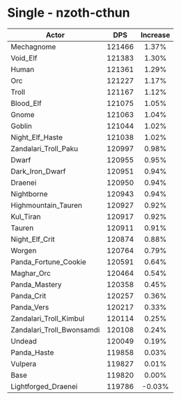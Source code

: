 # Single - nzoth-cthun
| Actor | DPS | Increase |
|---|:---:|:---:|
|Mechagnome|121466|1.37%|
|Void_Elf|121383|1.30%|
|Human|121361|1.29%|
|Orc|121227|1.17%|
|Troll|121167|1.12%|
|Blood_Elf|121075|1.05%|
|Gnome|121063|1.04%|
|Goblin|121044|1.02%|
|Night_Elf_Haste|121038|1.02%|
|Zandalari_Troll_Paku|120997|0.98%|
|Dwarf|120955|0.95%|
|Dark_Iron_Dwarf|120951|0.94%|
|Draenei|120950|0.94%|
|Nightborne|120943|0.94%|
|Highmountain_Tauren|120927|0.92%|
|Kul_Tiran|120917|0.92%|
|Tauren|120911|0.91%|
|Night_Elf_Crit|120874|0.88%|
|Worgen|120764|0.79%|
|Panda_Fortune_Cookie|120591|0.64%|
|Maghar_Orc|120464|0.54%|
|Panda_Mastery|120358|0.45%|
|Panda_Crit|120257|0.36%|
|Panda_Vers|120217|0.33%|
|Zandalari_Troll_Kimbul|120114|0.25%|
|Zandalari_Troll_Bwonsamdi|120108|0.24%|
|Undead|120049|0.19%|
|Panda_Haste|119858|0.03%|
|Vulpera|119827|0.01%|
|Base|119820|0.00%|
|Lightforged_Draenei|119786|-0.03%|
